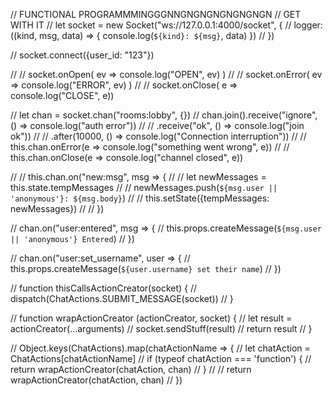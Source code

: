 // FUNCTIONAL PROGRAMMMINGGGNNGNGNGNGNGNGNGN
// GET WITH IT
// let socket = new Socket("ws://127.0.0.1:4000/socket", {
//   logger: ((kind, msg, data) => { console.log(`${kind}: ${msg}`, data) })
// })

// socket.connect({user_id: "123"})

// // socket.onOpen( ev => console.log("OPEN", ev) )
// // socket.onError( ev => console.log("ERROR", ev) )
// // socket.onClose( e => console.log("CLOSE", e))

// let chan = socket.chan("rooms:lobby", {})
// chan.join().receive("ignore", () => console.log("auth error"))
// // .receive("ok", () => console.log("join ok"))
// // .after(10000, () => console.log("Connection interruption"))
// // this.chan.onError(e => console.log("something went wrong", e))
// // this.chan.onClose(e => console.log("channel closed", e))

// // this.chan.on("new:msg", msg => {
// //   let newMessages = this.state.tempMessages
// //   newMessages.push(`${msg.user || 'anonymous'}: ${msg.body}`)
// //   this.setState({tempMessages: newMessages})
// // })

// chan.on("user:entered", msg => {
//   this.props.createMessage(`${msg.user || 'anonymous'} Entered`)
// })

// chan.on("user:set_username", user => {
//   this.props.createMessage(`${user.username} set their name`)
// })

// function thisCallsActionCreator(socket) {
//   dispatch(ChatActions.SUBMIT_MESSAGE(socket))
// }

// function wrapActionCreator (actionCreator, socket) {
//   let result = actionCreator(...arguments)
//   socket.sendStuff(result)
//   return result
// }

// Object.keys(ChatActions).map(chatActionName => {
//   let chatAction = ChatActions[chatActionName]
//   if (typeof chatAction === 'function') {
//     return wrapActionCreator(chatAction, chan)
//   }
//   // return wrapActionCreator(chatAction, chan)
// })